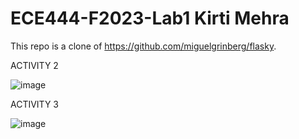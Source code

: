 # ECE444-F2023-Lab1 Kirti Mehra
This repo is a clone of https://github.com/miguelgrinberg/flasky.

ACTIVITY 2

![image](https://github.com/kxrtx/ECE444-Lab3/assets/90280208/c3678836-e764-4fc1-9f2b-3c2b83107f8a)


ACTIVITY 3

![image](https://github.com/kxrtx/ECE444-Lab3/assets/90280208/194be556-0a9b-4359-9e1a-998667df8b1d)

